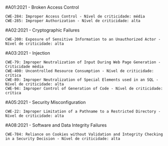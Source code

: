 #A01:2021 - Broken Access Control

    CWE-284: Improper Access Control - Nível de criticidade: média
    CWE-285: Improper Authorization - Nível de criticidade: alta
    
#A02:2021 - Cryptographic Failures

    CWE-200: Exposure of Sensitive Information to an Unauthorized Actor - Nível de criticidade: alta
    
#A03:2021 - Injection

    CWE-79: Improper Neutralization of Input During Web Page Generation - Criticidade média
    CWE-400: Uncontrolled Resource Consumption - Nível de criticidade: crítica
    CWE-89: Improper Neutralization of Special Elements used in an SQL - Nível de criticidade: alta
    CWE-94: Improper Control of Generation of Code - Nível de criticidade: crítica
    
#A05:2021 - Security Misconfiguration

    CWE-22: Improper Limitation of a Pathname to a Restricted Directory - Nível de criticidade: alta
    
#A08:2021 - Software and Data Integrity Failures

    CWE-784: Reliance on Cookies without Validation and Integrity Checking in a Security Decision - Nível de criticidade: alta
